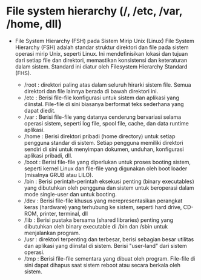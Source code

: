# File system hierarchy (/, /etc, /var, /home, dll)

- File System Hierarchy (FSH) pada Sistem Mirip Unix (Linux)
File System Hierarchy (FSH) adalah standar struktur direktori dan file pada sistem operasi mirip Unix, seperti Linux. Ini mendefinisikan lokasi dan tujuan dari setiap file dan direktori, memastikan konsistensi dan keteraturan dalam sistem. Standard ini diatur oleh Filesystem Hierarchy Standard (FHS).

  - /root : direktori paling atas dalam seluruh hirarki sistem file. Semua direktori dan file lainnya berada di bawah direktori ini.
  - /etc  : Berisi file-file konfigurasi untuk sistem dan aplikasi yang diinstal. File-file di sini biasanya berformat teks sederhana yang dapat diedit.
  - /var  : Berisi file-file yang datanya cenderung bervariasi selama operasi sistem, seperti log file, spool file, cache, dan data runtime aplikasi.
  - /home : Berisi direktori pribadi (home directory) untuk setiap pengguna standar di sistem. Setiap pengguna memiliki direktori sendiri di sini untuk menyimpan dokumen, unduhan, konfigurasi aplikasi pribadi, dll.
  - /boot : Berisi file-file yang diperlukan untuk proses booting sistem, seperti kernel Linux dan file-file yang digunakan oleh boot loader (misalnya GRUB atau LILO).
  - /bin  : Berisi perintah-perintah eksekusi penting (binary executables) yang dibutuhkan oleh pengguna dan sistem untuk beroperasi dalam mode single-user dan untuk booting.
  - /dev  : Berisi file-file khusus yang merepresentasikan perangkat keras (hardware) yang terhubung ke sistem, seperti hard drive, CD-ROM, printer, terminal, dll
  - /lib  :  Berisi pustaka bersama (shared libraries) penting yang dibutuhkan oleh binary executable di /bin dan /sbin untuk menjalankan program.
  - /usr  : direktori terpenting dan terbesar, berisi sebagian besar utilitas dan aplikasi yang diinstal di sistem. Berisi "user-land" dari sistem operasi.
  - /tmp  : Berisi file-file sementara yang dibuat oleh program. File-file di sini dapat dihapus saat sistem reboot atau secara berkala oleh sistem.
